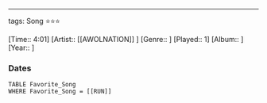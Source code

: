 ---
tags: Song ⭐⭐⭐ 

[Time:: 4:01]
[Artist:: [[AWOLNATION]] ]
[Genre:: ]
[Played:: 1]
[Album:: ]
[Year:: ]
### Dates
````dataview
TABLE Favorite_Song
WHERE Favorite_Song = [[RUN]]
````